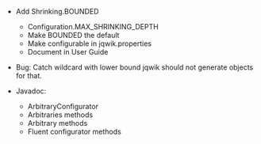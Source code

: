 - Add Shrinking.BOUNDED
  - Configuration.MAX_SHRINKING_DEPTH
  - Make BOUNDED the default
  - Make configurable in jqwik.properties
  - Document in User Guide

- Bug: Catch wildcard with lower bound
  jqwik should not generate objects for that.

- Javadoc:
  - ArbitraryConfigurator
  - Arbitraries methods
  - Arbitrary methods
  - Fluent configurator methods
